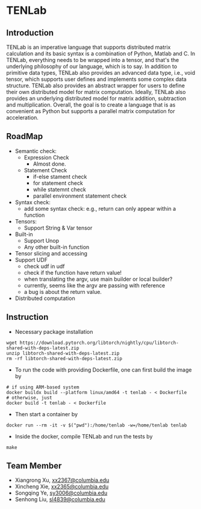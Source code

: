 # TENLab

## Introduction
TENLab is an imperative language that supports distributed matrix calculation and its basic syntax is a combination of Python, Matlab and C. In TENLab, everything needs to be wrapped into a tensor, and that's the underlying philosophy of our language, which is to say. In addition to primitive data types, TENLab also provides an advanced data type, i.e., void tensor, which supports user defines and implements some complex data structure.  TENLab also provides an abstract wrapper for users to define their own distributed model for matrix computation. Ideally, TENLab also provides an underlying distributed model for matrix addition, subtraction and multiplication. Overall, the goal is to create a language that is as convenient as Python but supports a parallel matrix computation for acceleration.

## RoadMap
- Semantic check:
  - Expression Check
    - Almost done.
  - Statement Check
    - if-else stament check
    - for statement check
    - while statemnt check
    - parallel environment statement check
- Syntax check:
  - add some syntax check: e.g., return can only appear within a function
- Tensors:
  - Support String & Var tensor
- Built-in
  - Support Unop
  - Any other built-in function
- Tensor slicing and accessing
- Support UDF
  - check udf in udf 
  - check if the function have return value!
  - when translating the argv, use main builder or local builder?
  - currently, seems like the argv are passing with reference
  - a bug is about the return value.
- Distributed computation

## Instruction
* Necessary package installation
```
wget https://download.pytorch.org/libtorch/nightly/cpu/libtorch-shared-with-deps-latest.zip
unzip libtorch-shared-with-deps-latest.zip
rm -rf libtorch-shared-with-deps-latest.zip
```

* To run the code with providing Dockerfile, one can first build the image by

```
# if using ARM-based system
docker buildx build --platform linux/amd64 -t tenlab - < Dockerfile
# otherwise, just
docker build -t tenlab - < Dockerfile
```

* Then start a container by

```
docker run --rm -it -v $("pwd"):/home/tenlab -w=/home/tenlab tenlab
```

* Inside the docker, compile TENLab and run the tests by

```
make
```

## Team Member
- Xiangrong Xu, xx2367@columbia.edu
- Xincheng Xie, xx2365@columbia.edu 
- Songqing Ye, sy3006@columbia.edu
- Senhong Liu, sl4839@columbia.edu
